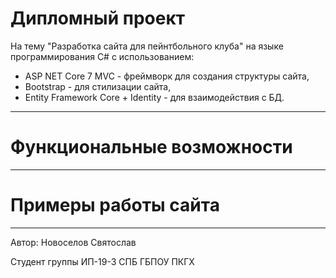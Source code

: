 # Дипломный проект
На тему "Разработка сайта для пейнтбольного клуба" на языке программирования C# с использованием:

* ASP NET Core 7 MVC - фреймворк для создания структуры сайта,
* Bootstrap - для стилизации сайта,
* Entity Framework Core + Identity - для взаимодействия с БД.

---
# Функциональные возможности




---
# Примеры работы сайта




---
Автор: Новоселов Святослав

Студент группы ИП-19-3 СПБ ГБПОУ ПКГХ
